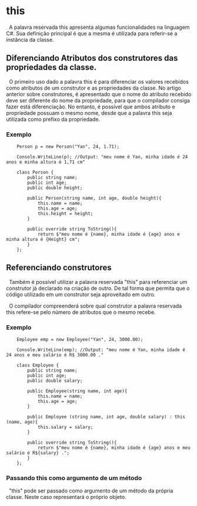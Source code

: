 # this

&nbsp; A palavra reservada this apresenta algumas funcionalidades na linguagem C#. Sua definição principal é que a mesma é utilizada para referir-se a instância da classe. <br>

## Diferenciando Atributos dos construtores das propriedades da classe.

&nbsp; O primeiro uso dado a palavra this é para diferenciar os valores recebidos como atributos de um construtor e as propriedades da classe. No artigo anterior sobre construtores, é apresentado que o nome do atributo recebido deve ser diferente do nome da propriedade, para que o compilador consiga fazer está diferenciação. No entanto, é possível que ambos atributo e propriedade possuam o mesmo nome, desde que a palavra this seja utilizada como prefixo da propriedade.

### Exemplo

```
    Person p = new Person("Yan", 24, 1.71);

    Console.WriteLine(p); //Output: "meu nome é Yan, minha idade é 24 anos e minha altura é 1,71 cm"

    class Person {
        public string name;
        public int age;
        public double height;
        
        public Person(string name, int age, double height){
            this.name = name;
            this.age = age;
            this.height = height;
        }

        public override string ToString(){
            return $"meu nome é {name}, minha idade é {age} anos e minha altura é {Height} cm";
        }
    };
```

## Referenciando construtores

&nbsp; Também é possível utilizar a palavra reservada "this" para referenciar um construtor já declarado na criação de outro. De tal forma que permita que o código utilizado em um construtor seja aproveitado em outro.<br>

&nbsp; O compilador compreenderá sobre qual construtor a palavra reservada this refere-se pelo número de atributos que o mesmo recebe. 

### Exemplo

```
    Employee emp = new Employee("Yan", 24, 3000.00);

    Console.WriteLine(emp); //Output: "meu nome é Yan, minha idade é 24 anos e meu salário é R$ 3000.00 ."

    class Employee {
        public string name;
        public int age;
        public double salary;
        
        public Employee(string name, int age){
            this.name = name;
            this.age = age;
        }

        public Employee (string name, int age, double salary) : this (name, age){
            this.salary = salary;
        }

        public override string ToString(){
            return $"meu nome é {name}, minha idade é {age} anos e meu salário é R${salary} .";
        }
    };
```

### Passando this como argumento de um método

&nbsp; "this" pode ser passado como argumento de um método da própria classe. Neste caso representará o próprio objeto.


